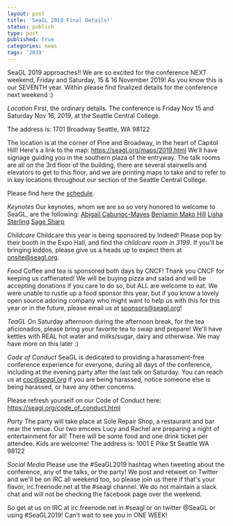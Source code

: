 ```yaml
---
layout: post
title: 'SeaGL 2019 Final Details!'
status: publish
type: post
published: true
categories: news
tags: '2019'
---
```


SeaGL 2019 approaches!!  We are so excited for the conference NEXT weekend, Friday and Saturday, 15 & 16 November 2019!  As you know this is our SEVENTH year.  Within please find finalized details for the conference next weekend :)

*Location*
First, the ordinary details.  The conference is Friday Nov 15 and Saturday Nov 16, 2019, at the
Seattle Central College.

The address is:
1701 Broadway
Seattle, WA 98122

The location is at the corner of Pine and Broadway, in the heart of Capitol Hill!  Here's a link to the map: https://seagl.org/maps/2019.html
We'll have signage guiding you in the southern plaza of the entryway.  The talk rooms are all on the 3rd floor of the building, there are several stairwells and elevators to get to this floor, and we are printing maps to take and to refer to in key locations throughout our section of the Seattle Central College.

Please find here the [schedule](https://osem.seagl.org/conferences/seagl2019/schedule/events).

*Keynotes*
Our keynotes, whom we are so so very honored to welcome to SeaGL, are the following:
[Abigail Cabunoc-Mayes](https://seagl.org/news/2019/09/16/keynote-abigail-cabunoc-mayes.html)
[Benjamin Mako Hill](https://seagl.org/news/2019/09/30/keynote-benjamin-mako-hill.html)
[Lisha Sterling](https://seagl.org/news/2019/09/23/keynote-lisha-sterling.html)
[Sage Sharp](https://seagl.org/news/2019/09/09/keynote-sage-sharp.html)

*Childcare*
Childcare this year is being sponsored by Indeed!  Please pop by their booth in the Expo Hall, and find the *childcare room in 3199*.  If you'll be bringing kiddos, please give us a heads up to expect them at onsite@seagl.org.

*Food*
Coffee and tea is sponsored both days by CNCF!  Thank you CNCF for keeping us caffienated!  We will be buying pizza and salad and will be accepting donations if you care to do so, but ALL are welcome to eat.  We were unable to rustle up a food sponsor this year, but if you know a lovely open source adoring company who might want to help us with this for this year or in the future, please email us at sponsors@seagl.org!

*TeaGL*
On Saturday afternoon during the afternoon break, for the tea aficionados, please bring your favorite tea to swap and prepare!  We'll have kettles with REAL hot water and milks/sugar, dairy and otherwise.  We may have more on this later :)

*Code of Conduct*
SeaGL is dedicated to providing a harassment-free conference experience for everyone, during all days of the conference, including at the evening party after the last talk on Saturday.  You can reach us at *coc@seagl.org* if you are being harassed, notice someone else is being harassed, or have any other concerns.

Please refresh yourself on our Code of Conduct here: https://seagl.org/code_of_conduct.html

*Party*
The party will take place at Sole Repair Shop, a restaurant and bar near the venue.  Our two emcees Lucy and Rachel are preparing a night of entertainment for all!  There will be some food and one drink ticket per attendee.  Kids are welcome!  The address is:
1001 E Pike St
Seattle WA 98122

*Social Media*
Please use the #SeaGL2019 hashtag when tweeting about the conference, any of the talks, or the party!  We post and retweet on Twitter and we'll be on IRC all weekend too, so please join us there if that's your flavor, irc.freenode.net at the #seagl channel.  We do not maintain a slack chat and will not be checking the facebook page over the weekend.

So get at us on IRC at irc.freenode.net in #seagl or on twitter @SeaGL or using #SeaGL2019!  Can't wait to see you in ONE WEEK!
